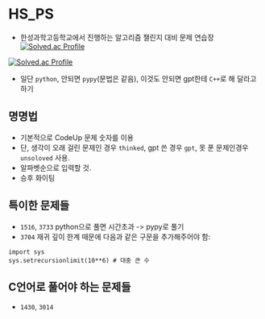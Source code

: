 # HS_PS
- 한성과학고등학교에서 진행하는 알고리즘 챌린지 대비 문제 연습장
[![Solved.ac Profile](http://mazassumnida.wtf/api/v2/generate_badge?boj=janguniverse)](https://solved.ac/profile/janguniverse)
  
[![Solved.ac Profile](http://mazassumnida.wtf/api/v2/generate_badge?boj=djsiui12)](https://solved.ac/profile/djsiui12)
- 일단 `python`, 안되면 `pypy`(문법은 같음), 이것도 안되면 gpt한테 `C++`로 해 달라고 하기

## 명명법
- 기본적으로 CodeUp 문제 숫자를 이용
- 단, 생각이 오래 걸린 문제인 경우 `thinked`, gpt 쓴 경우 `gpt`, 못 푼 문제인경우 `unsoloved` 사용.
- 알파벳순으로 입력할 것.
- 승후 화이팅


## 특이한 문제들
- `1516`, `3733` python으로 풀면 시간초과 -> pypy로 풀기
- `3704` 재귀 깊이 한계 때문에 다음과 같은 구문을 추가해주어야 함:
```
import sys
sys.setrecursionlimit(10**6) # 대충 큰 수
```

## C언어로 풀어야 하는 문제들
- `1430`, `3014`
